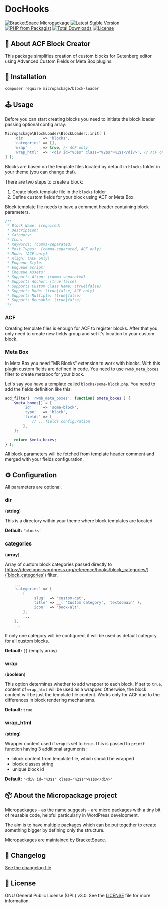 # DocHooks

[![BracketSpace Micropackage](https://img.shields.io/badge/BracketSpace-Micropackage-brightgreen)](https://bracketspace.com)
[![Latest Stable Version](https://poser.pugx.org/micropackage/block-loader/v/stable)](https://packagist.org/packages/micropackage/block-loader)
[![PHP from Packagist](https://img.shields.io/packagist/php-v/micropackage/block-loader.svg)](https://packagist.org/packages/micropackage/block-loader)
[![Total Downloads](https://poser.pugx.org/micropackage/block-loader/downloads)](https://packagist.org/packages/micropackage/block-loader)
[![License](https://poser.pugx.org/micropackage/block-loader/license)](https://packagist.org/packages/micropackage/block-loader)

## 🧬 About ACF Block Creator

This package simplifies creation of custom blocks for Gutenberg editor using Advanced Custom Fields or Meta Box plugins.

## 💾 Installation

``` bash
composer require micropackage/block-loader
```

## 🕹 Usage

Before you can start creating blocks you need to initiate the block loader passing optional config array:
```php
Micropackage\BlockLoader\BlockLoader::init( [
	'dir'        => 'blocks',
	'categories' => [],
	'wrap'       => true, // ACF only
	'wrap_html'  => '<div id="%3$s" class="%2$s">%1$s</div>', // ACF only
] );
```

Blocks are based on the template files located by default in `blocks` folder in your theme (you can change that).

There are two steps to create a block:
1. Create block template file in the `blocks` folder
2. Define custom fields for your block using ACF or Meta Box.

Block template file needs to have a comment header containing block parameters.
```php
/**
 * Block Name: (required)
 * Description:
 * Category:
 * Icon:
 * Keywords: (comma-separated)
 * Post Types: 	(comma-separated, ACF only)
 * Mode: (ACF only)
 * Align: (ACF only)
 * Enqueue Style:
 * Enqueue Script:
 * Enqueue Assets:
 * Supports Align: (comma-separated)
 * Supports Anchor: (true|false)
 * Supports Custom Class Name: (true|false)
 * Supports Mode: (true|false, ACF only)
 * Supports Multiple: (true|false)
 * Supports Reusable: (true|false)
 */
```

### ACF
Creating template files is enough for ACF to register blocks. After that you only need to create new fields group and set it's location to your custom block.

### Meta Box
In Meta Box you need "MB Blocks" extension to work with blocks.
With this plugin custom fields are defined in code. You need to use `rwmb_meta_boxes` filter to create metabox for your block.

Let's say you have a template called `blocks/some-block.php`. You need to add the fields definition like this:
```php
add_filter( 'rwmb_meta_boxes', function( $meta_boxes ) {
	$meta_boxes[] = [
		'id'     => 'some-block',
		'type'   => 'block',
		'fields' => [
			// ...fields configuration
		],
	];

	return $meta_boxes;
} );
```
All block parameters will be fetched from template header comment and merged with your fields configuration.

## ⚙️ Configuration
All parameters are optional.

### dir
(**string**)

This is a directory within your theme where block templates are located.

**Default:** `'blocks'`

### categories
(**array**)

Array of custom block categories passed directly to [https://developer.wordpress.org/reference/hooks/block_categories/](`block_categories`) filter.

```php
	...
	'categories' => [
		[
			'slug'  => 'custom-cat',
			'title' => __( 'Custom Category', 'textdomain' ),
			'icon'  => 'book-alt',
		],
		...
	],
	...
```
If only one category will be configured, it will be used as default category for all custom blocks.

**Default:** `[]` (empty array)

### wrap
(**boolean**)

This option determines whether to add wrapper to each block. If set to `true`, content of `wrap_html` will be used as a wrapper. Otherwise, the block content will be just the template file content.
Works only for ACF due to the differences in block rendering mechanisms.

**Default:** `true`

### wrap_html
(**string**)

Wrapper content used if `wrap` is set to `true`.
This is passed to `printf` function having 3 additional arguments:
* block content from template file, which should be wrapped
* block classes string
* unique block id

**Default:** `'<div id="%3$s" class="%2$s">%1$s</div>'`

## 📦 About the Micropackage project

Micropackages - as the name suggests - are micro packages with a tiny bit of reusable code, helpful particularly in WordPress development.

The aim is to have multiple packages which can be put together to create something bigger by defining only the structure.

Micropackages are maintained by [BracketSpace](https://bracketspace.com).

## 📖 Changelog

[See the changelog file](./CHANGELOG.md).

## 📃 License

GNU General Public License (GPL) v3.0. See the [LICENSE](./LICENSE) file for more information.
